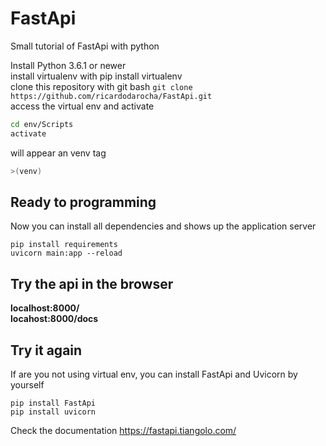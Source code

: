 # FastApi
Small tutorial of FastApi with python

Install Python 3.6.1 or newer  
install virtualenv with pip install virtualenv  
clone this repository with git bash `git clone https://github.com/ricardodarocha/FastApi.git`  
access the virtual env and activate  
```bash
cd env/Scripts
activate
```
will appear an venv tag

```bash
>(venv)
```
## Ready to programming

Now you can install all dependencies and shows up the application server

```
pip install requirements
uvicorn main:app --reload
```
## Try the api in the browser

**localhost:8000/**  
**locahost:8000/docs**

## Try it again

If are you not using virtual env, you can install FastApi and Uvicorn by yourself
```
pip install FastApi
pip install uvicorn
```
Check the documentation
https://fastapi.tiangolo.com/
